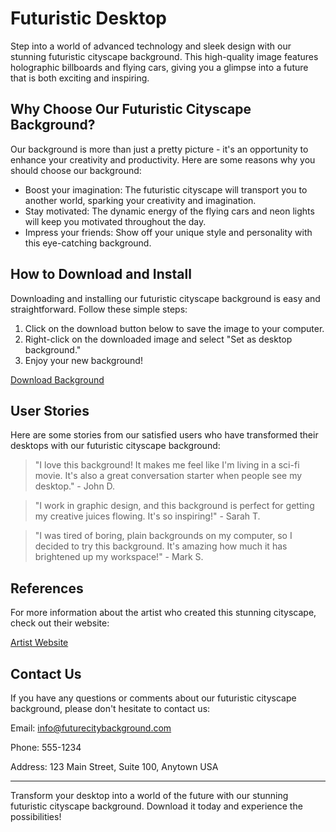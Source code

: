 <!--font:Open Sans-->

# Futuristic Desktop

Step into a world of advanced technology and sleek design with our stunning futuristic cityscape background. This high-quality image features holographic billboards and flying cars, giving you a glimpse into a future that is both exciting and inspiring.

## Why Choose Our Futuristic Cityscape Background?

Our background is more than just a pretty picture - it's an opportunity to enhance your creativity and productivity. Here are some reasons why you should choose our background:

- Boost your imagination: The futuristic cityscape will transport you to another world, sparking your creativity and imagination.
- Stay motivated: The dynamic energy of the flying cars and neon lights will keep you motivated throughout the day.
- Impress your friends: Show off your unique style and personality with this eye-catching background.

## How to Download and Install

Downloading and installing our futuristic cityscape background is easy and straightforward. Follow these simple steps:

1. Click on the download button below to save the image to your computer.
2. Right-click on the downloaded image and select "Set as desktop background."
3. Enjoy your new background!

[Download Background](#download)

## User Stories

Here are some stories from our satisfied users who have transformed their desktops with our futuristic cityscape background:

> "I love this background! It makes me feel like I'm living in a sci-fi movie. It's also a great conversation starter when people see my desktop." - John D.

> "I work in graphic design, and this background is perfect for getting my creative juices flowing. It's so inspiring!" - Sarah T.

> "I was tired of boring, plain backgrounds on my computer, so I decided to try this background. It's amazing how much it has brightened up my workspace!" - Mark S.

## References

For more information about the artist who created this stunning cityscape, check out their website:

[Artist Website](#artist)

## Contact Us

If you have any questions or comments about our futuristic cityscape background, please don't hesitate to contact us:

Email: [info@futurecitybackground.com](mailto:info@futurecitybackground.com)

Phone: 555-1234

Address: 123 Main Street, Suite 100, Anytown USA

---

Transform your desktop into a world of the future with our stunning futuristic cityscape background. Download it today and experience the possibilities!

<!--

Write me content for website with wallpaper which alt text is:

"A futuristic cityscape with holographic billboards and flying cars"

The name/title of the page should not be 1:1 copy of the alt text but rather a real content of the website which is using this wallpaper.

- Use markdown format 
- Start with heading
- Heading should be short and concise
- The content should look like a real website 
- The website should not be about the wallpaper, wallpaper is just a related background
- Heading should be contain work "wallpaper" or "background"
- Include real sections like references, contact, user stories, etc. use things relevant to the page purpose.
- Feel free to use structure like headings, bullets, numbering, blockquotes, paragraphs, horizontal lines, etc.
- You can use formatting like bold or _italic_
- You can include UTF-8 emojis
- Links should be only #hash anchors (and you can refer to the document itself)
- Do not include images


---


# Future Cityscape Wallpaper for Your Desktop

Transform your desktop into a futuristic metropolis with our stunning cityscape wallpaper. This high-quality image features holographic billboards and flying cars, giving you a glimpse into a world of advanced technology and sleek design.

## Why Choose Our Future Cityscape Wallpaper?

Our wallpaper is not just a pretty background - it's an inspiration for creativity and productivity. Here are some reasons why you should choose our wallpaper:

- Boost your imagination: The futuristic cityscape will transport you to another world, sparking your creativity and imagination.
- Stay motivated: The dynamic energy of the flying cars and neon lights will keep you motivated throughout the day.
- Impress your friends: Show off your unique style and personality with this eye-catching wallpaper.

## How to Download and Install

Downloading and installing our future cityscape wallpaper is easy and straightforward. Follow these simple steps:

1. Click on the download button below to save the image to your computer.
2. Right-click on the downloaded image and select "Set as desktop background."
3. Enjoy your new wallpaper!

[Download Wallpaper](#download)

## User Stories

Here are some stories from our satisfied users who have transformed their desktops with our future cityscape wallpaper:

> "I love this wallpaper! It makes me feel like I'm living in a sci-fi movie. It's also a great conversation starter when people see my desktop." - John D.

> "I work in graphic design, and this wallpaper is perfect for getting my creative juices flowing. It's so inspiring!" - Sarah T.

> "I was tired of boring, plain backgrounds on my computer, so I decided to try this wallpaper. It's amazing how much it has brightened up my workspace!" - Mark S.

## References

For more information about the artist who created this stunning cityscape, check out their website:

[Artist Website](#artist)

## Contact Us

If you have any questions or comments about our future cityscape wallpaper, please don't hesitate to contact us:

Email: [info@futurecitywallpaper.com](mailto:info@futurecitywallpaper.com)

Phone: 555-1234

Address: 123 Main Street, Suite 100, Anytown USA

---

Download our future cityscape wallpaper today and take your desktop to the next level!


---


Heading should not include word "wallpaper". The website should not be about the wallpaper itself, wallpaper is just a related background, rewrite whole content.


---


# Experience the Future: Transform Your Desktop with a Futuristic Cityscape

Step into a world of advanced technology and sleek design with our stunning futuristic cityscape background. This high-quality image features holographic billboards and flying cars, giving you a glimpse into a future that is both exciting and inspiring.

## Why Choose Our Futuristic Cityscape Background?

Our background is more than just a pretty picture - it's an opportunity to enhance your creativity and productivity. Here are some reasons why you should choose our background:

- Boost your imagination: The futuristic cityscape will transport you to another world, sparking your creativity and imagination.
- Stay motivated: The dynamic energy of the flying cars and neon lights will keep you motivated throughout the day.
- Impress your friends: Show off your unique style and personality with this eye-catching background.

## How to Download and Install

Downloading and installing our futuristic cityscape background is easy and straightforward. Follow these simple steps:

1. Click on the download button below to save the image to your computer.
2. Right-click on the downloaded image and select "Set as desktop background."
3. Enjoy your new background!

[Download Background](#download)

## User Stories

Here are some stories from our satisfied users who have transformed their desktops with our futuristic cityscape background:

> "I love this background! It makes me feel like I'm living in a sci-fi movie. It's also a great conversation starter when people see my desktop." - John D.

> "I work in graphic design, and this background is perfect for getting my creative juices flowing. It's so inspiring!" - Sarah T.

> "I was tired of boring, plain backgrounds on my computer, so I decided to try this background. It's amazing how much it has brightened up my workspace!" - Mark S.

## References

For more information about the artist who created this stunning cityscape, check out their website:

[Artist Website](#artist)

## Contact Us

If you have any questions or comments about our futuristic cityscape background, please don't hesitate to contact us:

Email: [info@futurecitybackground.com](mailto:info@futurecitybackground.com)

Phone: 555-1234

Address: 123 Main Street, Suite 100, Anytown USA

---

Transform your desktop into a world of the future with our stunning futuristic cityscape background. Download it today and experience the possibilities!

-->
